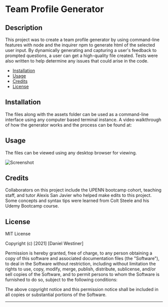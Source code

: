 # Team Profile Generator

## Description

This project was to create a team profile generator by using command-line features with node and the inquirer npm to generate html of the selected user input. By dynamically generating and capturing  a user's feedback to prompted questions, a user can get a high-quality file created. Tests were also written to help determine any issues that could arise in the code.

- [Installation](#installation)
- [Usage](#usage)
- [Credits](#credits)
- [License](#license)

## Installation

The files along with the assets folder can be used as a command-line interface using any computer based terminal instance. A video walkthrough of how the generator works and the process can be found at: 

## Usage

The files can be viewed using any desktop browser for viewing.

![Screenshot](./assets/professional-readme-generator-screenshot.png)

## Credits

Collaborators on this project include the UPENN bootcamp cohort, teaching staff, and tutor Alexis San Javier who helped make edits to this project. Some concepts and syntax tips were learned from Colt Steele and his Udemy Bootcamp course.

## License

MIT License

Copyright (c) [2021] [Daniel Westiner]

Permission is hereby granted, free of charge, to any person obtaining a copy
of this software and associated documentation files (the "Software"), to deal
in the Software without restriction, including without limitation the rights
to use, copy, modify, merge, publish, distribute, sublicense, and/or sell
copies of the Software, and to permit persons to whom the Software is
furnished to do so, subject to the following conditions:

The above copyright notice and this permission notice shall be included in all
copies or substantial portions of the Software.

---
